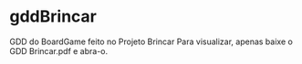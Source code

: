 # gddBrincar
GDD do BoardGame feito no Projeto Brincar
Para visualizar, apenas baixe o GDD Brincar.pdf e abra-o.

